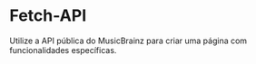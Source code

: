 # Fetch-API
Utilize a API pública do MusicBrainz para criar uma página com funcionalidades específicas. 

